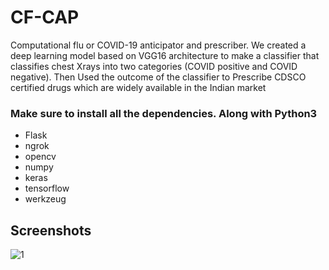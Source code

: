 # CF-CAP
Computational flu or COVID-19 anticipator and prescriber. We created a deep learning model based on VGG16 architecture to make a classifier that classifies chest Xrays into two categories (COVID positive and COVID negative). Then Used the outcome of the classifier to Prescribe CDSCO certified drugs which are widely available in the Indian market

### Make sure to install all the dependencies. Along with Python3 

- Flask
- ngrok
- opencv
- numpy
- keras
- tensorflow
- werkzeug

## Screenshots

![](/static/img/site (1))
